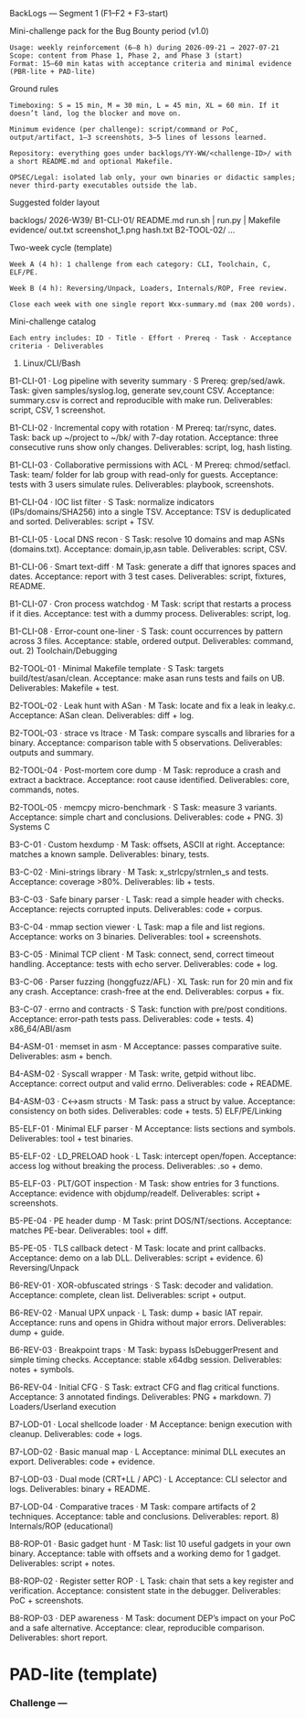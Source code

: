 BackLogs — Segment 1 (F1–F2 + F3-start)

Mini-challenge pack for the Bug Bounty period (v1.0)

    Usage: weekly reinforcement (6–8 h) during 2026-09-21 → 2027-07-21
    Scope: content from Phase 1, Phase 2, and Phase 3 (start)
    Format: 15–60 min katas with acceptance criteria and minimal evidence (PBR-lite + PAD-lite)

Ground rules

    Timeboxing: S = 15 min, M = 30 min, L = 45 min, XL = 60 min. If it doesn’t land, log the blocker and move on.

    Minimum evidence (per challenge): script/command or PoC, output/artifact, 1–3 screenshots, 3–5 lines of lessons learned.

    Repository: everything goes under backlogs/YY-WW/<challenge-ID>/ with a short README.md and optional Makefile.

    OPSEC/Legal: isolated lab only, your own binaries or didactic samples; never third-party executables outside the lab.

Suggested folder layout

backlogs/
  2026-W39/
    B1-CLI-01/
      README.md
      run.sh | run.py | Makefile
      evidence/
        out.txt
        screenshot_1.png
        hash.txt
    B2-TOOL-02/
    ...

Two-week cycle (template)

    Week A (4 h): 1 challenge from each category: CLI, Toolchain, C, ELF/PE.

    Week B (4 h): Reversing/Unpack, Loaders, Internals/ROP, Free review.

    Close each week with one single report Wxx-summary.md (max 200 words).

Mini-challenge catalog

    Each entry includes: ID · Title · Effort · Prereq · Task · Acceptance criteria · Deliverables

1) Linux/CLI/Bash

B1-CLI-01 · Log pipeline with severity summary · S
Prereq: grep/sed/awk.
Task: given samples/syslog.log, generate sev,count CSV.
Acceptance: summary.csv is correct and reproducible with make run.
Deliverables: script, CSV, 1 screenshot.

B1-CLI-02 · Incremental copy with rotation · M
Prereq: tar/rsync, dates.
Task: back up ~/project to ~/bk/ with 7-day rotation.
Acceptance: three consecutive runs show only changes.
Deliverables: script, log, hash listing.

B1-CLI-03 · Collaborative permissions with ACL · M
Prereq: chmod/setfacl.
Task: team/ folder for lab group with read-only for guests.
Acceptance: tests with 3 users simulate rules.
Deliverables: playbook, screenshots.

B1-CLI-04 · IOC list filter · S
Task: normalize indicators (IPs/domains/SHA256) into a single TSV.
Acceptance: TSV is deduplicated and sorted.
Deliverables: script + TSV.

B1-CLI-05 · Local DNS recon · S
Task: resolve 10 domains and map ASNs (domains.txt).
Acceptance: domain,ip,asn table.
Deliverables: script, CSV.

B1-CLI-06 · Smart text-diff · M
Task: generate a diff that ignores spaces and dates.
Acceptance: report with 3 test cases.
Deliverables: script, fixtures, README.

B1-CLI-07 · Cron process watchdog · M
Task: script that restarts a process if it dies.
Acceptance: test with a dummy process.
Deliverables: script, log.

B1-CLI-08 · Error-count one-liner · S
Task: count occurrences by pattern across 3 files.
Acceptance: stable, ordered output.
Deliverables: command, out.
2) Toolchain/Debugging

B2-TOOL-01 · Minimal Makefile template · S
Task: targets build/test/asan/clean.
Acceptance: make asan runs tests and fails on UB.
Deliverables: Makefile + test.

B2-TOOL-02 · Leak hunt with ASan · M
Task: locate and fix a leak in leaky.c.
Acceptance: ASan clean.
Deliverables: diff + log.

B2-TOOL-03 · strace vs ltrace · M
Task: compare syscalls and libraries for a binary.
Acceptance: comparison table with 5 observations.
Deliverables: outputs and summary.

B2-TOOL-04 · Post-mortem core dump · M
Task: reproduce a crash and extract a backtrace.
Acceptance: root cause identified.
Deliverables: core, commands, notes.

B2-TOOL-05 · memcpy micro-benchmark · S
Task: measure 3 variants.
Acceptance: simple chart and conclusions.
Deliverables: code + PNG.
3) Systems C

B3-C-01 · Custom hexdump · M
Task: offsets, ASCII at right.
Acceptance: matches a known sample.
Deliverables: binary, tests.

B3-C-02 · Mini-strings library · M
Task: x_strlcpy/strnlen_s and tests.
Acceptance: coverage >80%.
Deliverables: lib + tests.

B3-C-03 · Safe binary parser · L
Task: read a simple header with checks.
Acceptance: rejects corrupted inputs.
Deliverables: code + corpus.

B3-C-04 · mmap section viewer · L
Task: map a file and list regions.
Acceptance: works on 3 binaries.
Deliverables: tool + screenshots.

B3-C-05 · Minimal TCP client · M
Task: connect, send, correct timeout handling.
Acceptance: tests with echo server.
Deliverables: code + log.

B3-C-06 · Parser fuzzing (honggfuzz/AFL) · XL
Task: run for 20 min and fix any crash.
Acceptance: crash-free at the end.
Deliverables: corpus + fix.

B3-C-07 · errno and contracts · S
Task: function with pre/post conditions.
Acceptance: error-path tests pass.
Deliverables: code + tests.
4) x86_64/ABI/asm

B4-ASM-01 · memset in asm · M
Acceptance: passes comparative suite.
Deliverables: asm + bench.

B4-ASM-02 · Syscall wrapper · M
Task: write, getpid without libc.
Acceptance: correct output and valid errno.
Deliverables: code + README.

B4-ASM-03 · C↔asm structs · M
Task: pass a struct by value.
Acceptance: consistency on both sides.
Deliverables: code + tests.
5) ELF/PE/Linking

B5-ELF-01 · Minimal ELF parser · M
Acceptance: lists sections and symbols.
Deliverables: tool + test binaries.

B5-ELF-02 · LD_PRELOAD hook · L
Task: intercept open/fopen.
Acceptance: access log without breaking the process.
Deliverables: .so + demo.

B5-ELF-03 · PLT/GOT inspection · M
Task: show entries for 3 functions.
Acceptance: evidence with objdump/readelf.
Deliverables: script + screenshots.

B5-PE-04 · PE header dump · M
Task: print DOS/NT/sections.
Acceptance: matches PE-bear.
Deliverables: tool + diff.

B5-PE-05 · TLS callback detect · M
Task: locate and print callbacks.
Acceptance: demo on a lab DLL.
Deliverables: script + evidence.
6) Reversing/Unpack

B6-REV-01 · XOR-obfuscated strings · S
Task: decoder and validation.
Acceptance: complete, clean list.
Deliverables: script + output.

B6-REV-02 · Manual UPX unpack · L
Task: dump + basic IAT repair.
Acceptance: runs and opens in Ghidra without major errors.
Deliverables: dump + guide.

B6-REV-03 · Breakpoint traps · M
Task: bypass IsDebuggerPresent and simple timing checks.
Acceptance: stable x64dbg session.
Deliverables: notes + symbols.

B6-REV-04 · Initial CFG · S
Task: extract CFG and flag critical functions.
Acceptance: 3 annotated findings.
Deliverables: PNG + markdown.
7) Loaders/Userland execution

B7-LOD-01 · Local shellcode loader · M
Acceptance: benign execution with cleanup.
Deliverables: code + logs.

B7-LOD-02 · Basic manual map · L
Acceptance: minimal DLL executes an export.
Deliverables: code + evidence.

B7-LOD-03 · Dual mode (CRT+LL / APC) · L
Acceptance: CLI selector and logs.
Deliverables: binary + README.

B7-LOD-04 · Comparative traces · M
Task: compare artifacts of 2 techniques.
Acceptance: table and conclusions.
Deliverables: report.
8) Internals/ROP (educational)

B8-ROP-01 · Basic gadget hunt · M
Task: list 10 useful gadgets in your own binary.
Acceptance: table with offsets and a working demo for 1 gadget.
Deliverables: script + notes.

B8-ROP-02 · Register setter ROP · L
Task: chain that sets a key register and verification.
Acceptance: consistent state in the debugger.
Deliverables: PoC + screenshots.

B8-ROP-03 · DEP awareness · M
Task: document DEP’s impact on your PoC and a safe alternative.
Acceptance: clear, reproducible comparison.
Deliverables: short report.

# PAD-lite (template)

### Challenge <ID> — <Title>
### Objective
### Key steps
### Evidence
out.txt / screenshot(s)
### Lessons
3–5 bullets


Control metrics (weekly)

    Challenges completed (target: 4/week)

    Effective time (target: 6–8 h/week)

    Open/closed blockers

    “Signal vs noise” in PoCs (when applicable)

Cycle close-out (biweekly)

    Wxx-summary.md with: what worked, what didn’t, next 4 challenges, and 1 automation idea for tooling.

Final note

This pack does NOT replace TOCD progression. It keeps hands, memory, and judgment sharp during the Bug Bounty window without opening new fronts. 
Adjust difficulty based on fatigue and academic load.
